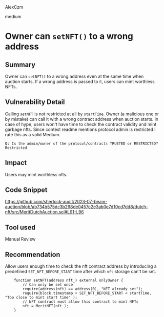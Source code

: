 AlexCzm

medium

# Owner can `setNFT()` to a wrong address

## Summary
Owner can `setNFT()` to a wrong address even at the same time when auction starts. If a wrong address is passed to it, users can mint worthless NFTs.

## Vulnerability Detail

Calling `setNFT` is not restricted at all by `startTime`.  Owner (a malicious one or by mistake) can call it with a wrong contract address when auction starts. In case of hype, users won't have time to check the contract validity and mint garbage nfts.
Since contest readme mentions protocol admin is restricted I rate this as a valid Medium. 

```lang-plaintext
Q: Is the admin/owner of the protocol/contracts TRUSTED or RESTRICTED?
Restricted
```

## Impact
Users may mint worthless nfts.

## Code Snippet
https://github.com/sherlock-audit/2023-07-beam-auction/blob/ab734b575dc3b268de0457c2e3ab0e7d10cd7dd8/dutch-nft/src/MeritDutchAuction.sol#L91-L96

## Tool used

Manual Review

## Recommendation
Allow users enough time to check the nft contract address by introducing a predefined `SET_NFT_BEFORE_START` time after which `nft` storage can't be set.

```solidity
    function setNFT(address nft_) external onlyOwner {
        // Can only be set once
        require(address(nft) == address(0), "NFT already set");
        require(block.timestamp + SET_NFT_BEFORE_START < startTime, "Too close to mint start time" );
        // NFT contract must allow this contract to mint NFTs
        nft = MeritNFT(nft_);
    }
```

